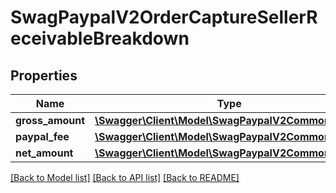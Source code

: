 # SwagPaypalV2OrderCaptureSellerReceivableBreakdown

## Properties
Name | Type | Description | Notes
------------ | ------------- | ------------- | -------------
**gross_amount** | [**\Swagger\Client\Model\SwagPaypalV2CommonMoney**](SwagPaypalV2CommonMoney.md) |  | [optional] 
**paypal_fee** | [**\Swagger\Client\Model\SwagPaypalV2CommonMoney**](SwagPaypalV2CommonMoney.md) |  | [optional] 
**net_amount** | [**\Swagger\Client\Model\SwagPaypalV2CommonMoney**](SwagPaypalV2CommonMoney.md) |  | [optional] 

[[Back to Model list]](../../README.md#documentation-for-models) [[Back to API list]](../../README.md#documentation-for-api-endpoints) [[Back to README]](../../README.md)

